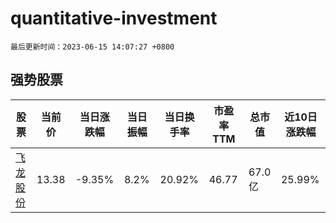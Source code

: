 # quantitative-investment

`最后更新时间：2023-06-15 14:07:27 +0800`

## 强势股票

|股票|当前价|当日涨跌幅|当日振幅|当日换手率|市盈率TTM|总市值|近10日涨跌幅|
|----|----|----|----|----|----|----|----|
|[飞龙股份](https://xueqiu.com/S/SZ002536)|13.38|-9.35%|8.2%|20.92%|46.77|67.0亿|25.99%|
